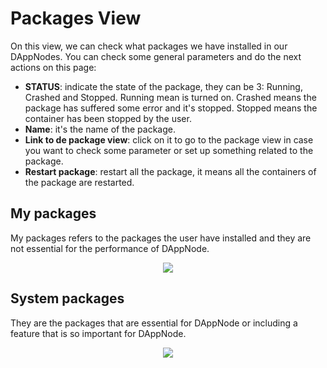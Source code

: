 # Packages View

On this view, we can check what packages we have installed in our DAppNodes. You can check some general parameters and do the next actions on this page:

- **STATUS**: indicate the state of the package, they can be 3: Running, Crashed and Stopped. Running mean is turned on. Crashed means the package has suffered some error and it's stopped. Stopped means the container has been stopped by the user.
- **Name**: it's the name of the package.
- **Link to de package view**: click on it to go to the package view in case you want to check some parameter or set up something related to the package.
- **Restart package**: restart all the package, it means all the containers of the package are restarted.

## My packages

My packages refers to the packages the user have installed and they are not essential for the performance of DAppNode.

<p align="center">
    <img src="../../../../static/img/packages_view_1.png"/>
</p>

## System packages

They are the packages that are essential for DAppNode or including a feature that is so important for DAppNode.

<p align="center">
    <img src="../../../../static/img/packages_view_2.png"/>
</p>
